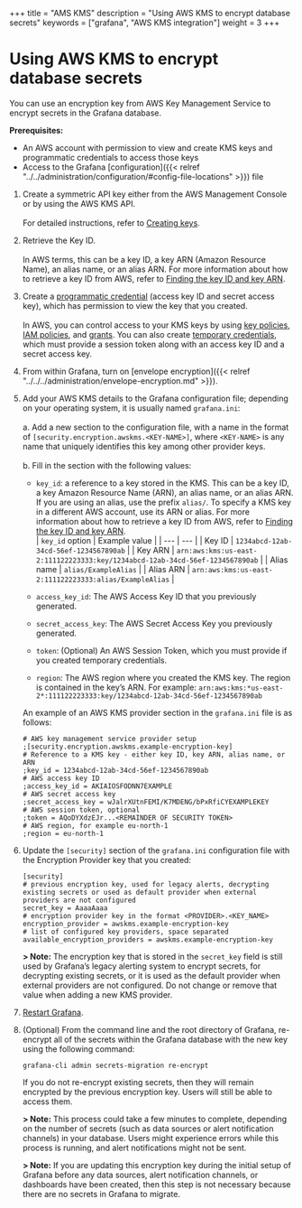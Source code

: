 +++
title = "AMS KMS"
description = "Using AWS KMS to encrypt database secrets"
keywords = ["grafana", "AWS KMS integration"]
weight = 3
+++

# Using AWS KMS to encrypt database secrets

You can use an encryption key from AWS Key Management Service to encrypt secrets in the Grafana database.

**Prerequisites:**

- An AWS account with permission to view and create KMS keys and programmatic credentials to access those keys
- Access to the Grafana [configuration]({{< relref "../../administration/configuration/#config-file-locations" >}}) file

1. Create a symmetric API key either from the AWS Management Console or by using the AWS KMS API.
   <br><br>For detailed instructions, refer to [Creating keys](https://docs.aws.amazon.com/kms/latest/developerguide/create-keys.html).

2. Retrieve the Key ID.
   <br><br>In AWS terms, this can be a key ID, a key ARN (Amazon Resource Name), an alias name, or an alias ARN. For more information about how to retrieve a key ID from AWS, refer to [Finding the key ID and key ARN](https://docs.aws.amazon.com/kms/latest/developerguide/find-cmk-id-arn.html).

3. Create a [programmatic credential](https://docs.aws.amazon.com/general/latest/gr/aws-sec-cred-types.html#access-keys-and-secret-access-keys) (access key ID and secret access key), which has permission to view the key that you created.
   <br><br>In AWS, you can control access to your KMS keys by using [key policies](https://docs.aws.amazon.com/kms/latest/developerguide/key-policies.html), [IAM policies](https://docs.aws.amazon.com/kms/latest/developerguide/iam-policies.html), and [grants](https://docs.aws.amazon.com/kms/latest/developerguide/grants.html). You can also create [temporary credentials](https://docs.aws.amazon.com/IAM/latest/UserGuide/id_credentials_temp_use-resources.html), which must provide a session token along with an access key ID and a secret access key.

4. From within Grafana, turn on [envelope encryption]({{< relref "../../../administration/envelope-encryption.md" >}}).
5. Add your AWS KMS details to the Grafana configuration file; depending on your operating system, it is usually named `grafana.ini`:
   <br><br>a. Add a new section to the configuration file, with a name in the format of `[security.encryption.awskms.<KEY-NAME>]`, where `<KEY-NAME>` is any name that uniquely identifies this key among other provider keys.
   <br><br>b. Fill in the section with the following values:
   <br>
   * `key_id`: a reference to a key stored in the KMS. This can be a key ID, a key Amazon Resource Name (ARN), an alias name, or an alias ARN. If you are using an alias, use the prefix `alias/`. To specify a KMS key in a different AWS account, use its ARN or alias. For more information about how to retrieve a key ID from AWS, refer to [Finding the key ID and key ARN](https://docs.aws.amazon.com/kms/latest/developerguide/find-cmk-id-arn.html).<br>
   | `key_id` option | Example value |
   | --- | --- |
   | Key ID | `1234abcd-12ab-34cd-56ef-1234567890ab` |
   | Key ARN | `arn:aws:kms:us-east-2:111122223333:key/1234abcd-12ab-34cd-56ef-1234567890ab` |
   | Alias name | `alias/ExampleAlias` |
   | Alias ARN | `arn:aws:kms:us-east-2:111122223333:alias/ExampleAlias` |
   
   * `access_key_id`: The AWS Access Key ID that you previously generated.
   * `secret_access_key`: The AWS Secret Access Key you previously generated.
   * `token`: (Optional) An AWS Session Token, which you must provide if you created temporary credentials.
   * `region`: The AWS region where you created the KMS key. The region is contained in the key’s ARN. For example: `arn:aws:kms:*us-east-2*:111122223333:key/1234abcd-12ab-34cd-56ef-1234567890ab`

   An example of an AWS KMS provider section in the `grafana.ini` file is as follows:

   ```
   # AWS key management service provider setup
   ;[security.encryption.awskms.example-encryption-key]
   # Reference to a KMS key - either key ID, key ARN, alias name, or ARN
   ;key_id = 1234abcd-12ab-34cd-56ef-1234567890ab
   # AWS access key ID
   ;access_key_id = AKIAIOSFODNN7EXAMPLE
   # AWS secret access key
   ;secret_access_key = wJalrXUtnFEMI/K7MDENG/bPxRfiCYEXAMPLEKEY
   # AWS session token, optional
   ;token = AQoDYXdzEJr...<REMAINDER OF SECURITY TOKEN>
   # AWS region, for example eu-north-1
   ;region = eu-north-1
   ```

6. Update the `[security]` section of the `grafana.ini` configuration file with the Encryption Provider key that you created:

   ```
   [security]
   # previous encryption key, used for legacy alerts, decrypting existing secrets or used as default provider when external providers are not configured
   secret_key = AaaaAaaa
   # encryption provider key in the format <PROVIDER>.<KEY_NAME>
   encryption_provider = awskms.example-encryption-key
   # list of configured key providers, space separated
   available_encryption_providers = awskms.example-encryption-key
   ```

   **> Note:** The encryption key that is stored in the `secret_key` field is still used by Grafana’s legacy alerting system to encrypt secrets, for decrypting existing secrets, or it is used as the default provider when external providers are not configured. Do not change or remove that value when adding a new KMS provider.

7. [Restart Grafana](https://grafana.com/docs/grafana/latest/installation/restart-grafana/).

8. (Optional) From the command line and the root directory of Grafana, re-encrypt all of the secrets within the Grafana database with the new key using the following command:

   `grafana-cli admin secrets-migration re-encrypt`

   If you do not re-encrypt existing secrets, then they will remain encrypted by the previous encryption key. Users will still be able to access them.

   **> Note:** This process could take a few minutes to complete, depending on the number of secrets (such as data sources or alert notification channels) in your database. Users might experience errors while this process is running, and alert notifications might not be sent.

   **> Note:** If you are updating this encryption key during the initial setup of Grafana before any data sources, alert notification channels, or dashboards have been created, then this step is not necessary because there are no secrets in Grafana to migrate.
